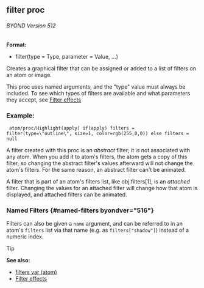 ## filter proc 
###### BYOND Version 512

<!-- -->
**Format:**
+   filter(type = Type, parameter = Value, \...)


Creates a graphical filter that can be assigned or added to a
list of filters on an atom or image. 

This proc uses named
arguments, and the \"type\" value must always be included. To see which
types of filters are available and what parameters they accept, see
[Filter effects](/ref/notes/filters.md) 
### Example:

``` dm
 atom/proc/Highlight(apply) if(apply) filters =
filter(type=\"outline\", size=1, color=rgb(255,0,0)) else filters = null

```
 

A filter created with this proc is an *abstract*
filter; it is not associated with any atom. When you add it to atom\'s
filters, the atom gets a copy of this filter, so changing the abstract
filter\'s values afterward will not change the atom\'s filters. For the
same reason, an abstract filter can\'t be animated. 

A filter
that is part of an atom\'s filters list, like obj.filters\[1\], is an
*attached* filter. Changing the values for an attached filter will
change how that atom is displayed, and attached filters can be animated.
### Named Filters {#named-filters byondver="516"}


Filters can also be given a `name` argument, and can be
referred to in an atom\'s `filters` list via that name (e.g. as
`filters["shadow"]`) instead of a numeric index.

> [!TIP] 
> **See also:**
> +   [filters var (atom)](/ref/atom/var/filters.md) 
> +   [Filter effects](/ref/notes/filters.md) 